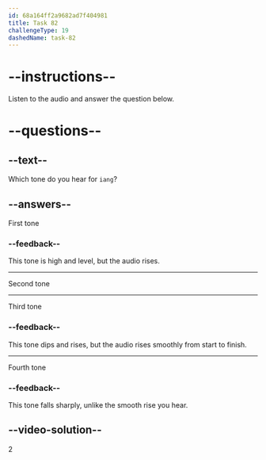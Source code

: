 ```yaml
---
id: 68a164ff2a9682ad7f404981
title: Task 82
challengeType: 19
dashedName: task-82
---
```


<!-- (Audio) A: iáng -->

# --instructions--

Listen to the audio and answer the question below.

# --questions--

## --text--

Which tone do you hear for `iang`?

## --answers--

First tone

### --feedback--

This tone is high and level, but the audio rises.

---

Second tone

---

Third tone

### --feedback--

This tone dips and rises, but the audio rises smoothly from start to finish.

---

Fourth tone

### --feedback--

This tone falls sharply, unlike the smooth rise you hear.

## --video-solution--

2
